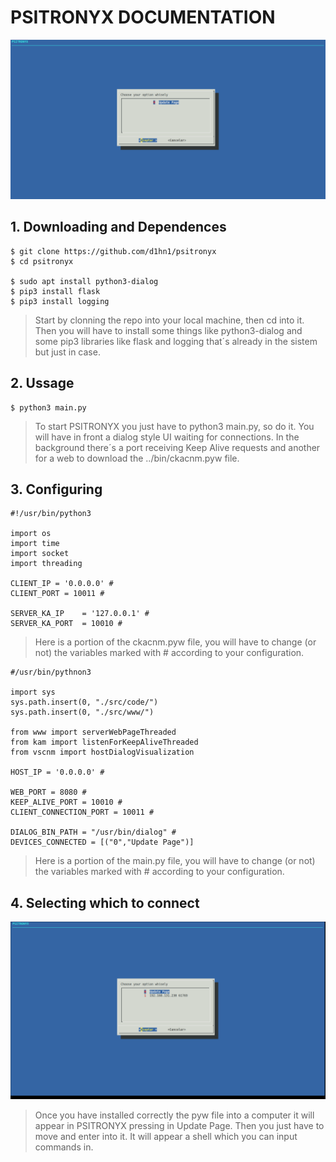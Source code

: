 # PSITRONYX DOCUMENTATION

![](./image.png)

## 1. Downloading and Dependences
```shell
$ git clone https://github.com/d1hn1/psitronyx
$ cd psitronyx

$ sudo apt install python3-dialog
$ pip3 install flask
$ pip3 install logging
```
> Start by clonning the repo into your local machine, then cd into it. Then you will have to install some things like python3-dialog and some pip3 libraries like flask and logging that´s already in the sistem but just in case.

## 2. Ussage
```shell
$ python3 main.py
```
> To start PSITRONYX you just have to python3 main.py, so do it. You will have in front a dialog style UI waiting for connections. In the background there´s a port receiving Keep Alive requests and another for a web to download the ../bin/ckacnm.pyw file.

## 3. Configuring
```python3
#!/usr/bin/python3

import os
import time
import socket
import threading

CLIENT_IP = '0.0.0.0' #
CLIENT_PORT = 10011 #

SERVER_KA_IP 	= '127.0.0.1' #
SERVER_KA_PORT	= 10010 #
```
> Here is a portion of the ckacnm.pyw file, you will have to change (or not) the variables marked with # according to your configuration.
```python3
#/usr/bin/pythnon3

import sys
sys.path.insert(0, "./src/code/")
sys.path.insert(0, "./src/www/")

from www import serverWebPageThreaded
from kam import listenForKeepAliveThreaded
from vscnm import hostDialogVisualization

HOST_IP = '0.0.0.0' #

WEB_PORT = 8080 #
KEEP_ALIVE_PORT = 10010 #
CLIENT_CONNECTION_PORT = 10011 #

DIALOG_BIN_PATH = "/usr/bin/dialog" #
DEVICES_CONNECTED = [("0","Update Page")]
```
> Here is a portion of the main.py file, you will have to change (or not) the variables marked with # according to your configuration.

## 4. Selecting which to connect
![](./image2.png)
> Once you have installed correctly the pyw file into a computer it will appear in PSITRONYX pressing in Update Page.
> Then you just have to move and enter into it. It will appear a shell which you can input commands in.
